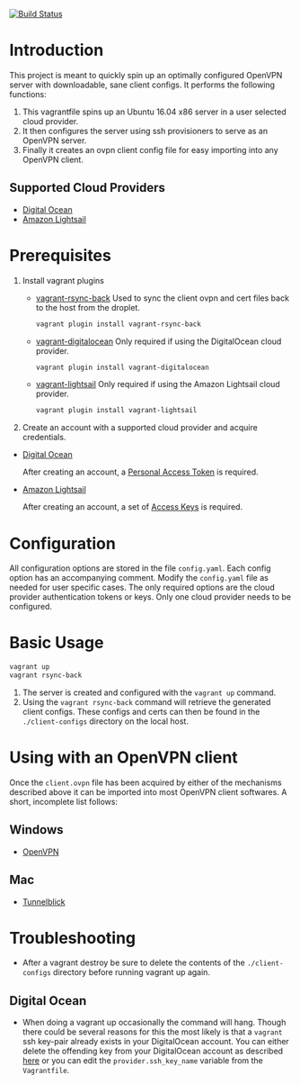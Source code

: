 [![Build Status](https://travis-ci.org/thejandroman/vagrant-openvpn.svg?branch=travis)](https://travis-ci.org/thejandroman/vagrant-openvpn)

# Introduction

This project is meant to quickly spin up an optimally configured
OpenVPN server with downloadable, sane client configs. It performs the
following functions:

1. This vagrantfile spins up an Ubuntu 16.04 x86 server in a user
   selected cloud provider.
1. It then configures the server using ssh provisioners to serve as
   an OpenVPN server.
1. Finally it creates an ovpn client config file for easy importing
   into any OpenVPN client.

## Supported Cloud Providers
- [Digital Ocean](https://www.digitalocean.com/)
- [Amazon Lightsail](https://amazonlightsail.com/)

# Prerequisites

1. Install vagrant plugins

    - [vagrant-rsync-back](https://github.com/smerrill/vagrant-rsync-back) Used
      to sync the client ovpn and cert files back to the host from the
      droplet.

      ```sh
      vagrant plugin install vagrant-rsync-back
      ```

    - [vagrant-digitalocean](https://github.com/smdahlen/vagrant-digitalocean) Only
      required if using the DigitalOcean cloud provider.

      ```sh
      vagrant plugin install vagrant-digitalocean
      ```

    - [vagrant-lightsail](https://github.com/devopsgroup-io/vagrant-digitalocean) Only
      required if using the Amazon Lightsail cloud provider.

      ```sh
      vagrant plugin install vagrant-lightsail
      ```

1. Create an account with a supported cloud provider and acquire credentials.

  - [Digital Ocean](https://cloud.digitalocean.com/registrations/new)

    After creating an account, a
    [Personal Access Token](https://cloud.digitalocean.com/settings/api/tokens)
    is required.

  - [Amazon Lightsail](https://amazonlightsail.com)

    After creating an account, a set of
    [Access Keys](https://console.aws.amazon.com/iam/home?#/security_credential)
    is required.

# Configuration

All configuration options are stored in the file `config.yaml`. Each
config option has an accompanying comment. Modify the `config.yaml`
file as needed for user specific cases. The only required options are
the cloud provider authentication tokens or keys. Only one cloud
provider needs to be configured.

# Basic Usage

```sh
vagrant up
vagrant rsync-back
```

1. The server is created and configured with the `vagrant up` command.
1. Using the `vagrant rsync-back` command will retrieve the generated
   client configs. These configs and certs can then be found in the
   `./client-configs` directory on the local host.

# Using with an OpenVPN client

Once the `client.ovpn` file has been acquired by either of the
mechanisms described above it can be imported into most OpenVPN client
softwares. A short, incomplete list follows:

## Windows
* [OpenVPN](https://openvpn.net/index.php/open-source/downloads.html)

## Mac
* [Tunnelblick](https://tunnelblick.net/)

# Troubleshooting
* After a vagrant destroy be sure to delete the contents of the
  `./client-configs` directory before running vagrant up again.

## Digital Ocean
* When doing a vagrant up occasionally the command will hang. Though
  there could be several reasons for this the most likely is that a
  `vagrant` ssh key-pair already exists in your DigitalOcean
  account. You can either delete the offending key from your
  DigitalOcean account as described
  [here](https://github.com/smdahlen/vagrant-digitalocean/issues/144#issuecomment-105165756)
  or you can edit the `provider.ssh_key_name` variable from the
  `Vagrantfile`.
